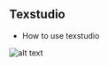 ## Texstudio
- How to use texstudio

![alt text](https://idroot.us/wp-content/uploads/2022/04/TeXstudio-Logo.jpg)
